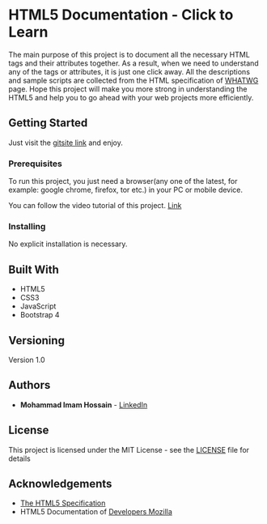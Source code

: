 # HTML5 Documentation - Click to Learn

The main purpose of this project is to document all the necessary HTML tags and their attributes together. As a result, when we need to understand any of the tags or attributes, it is just one click away. All the descriptions and sample scripts are collected from the HTML specification of [WHATWG](https://html.spec.whatwg.org/) page. Hope this project will make you more strong in understanding the HTML5 and help you to go ahead with your web projects more efficiently.

## Getting Started

Just visit the [gitsite link](https://devimam.github.io/html/) and enjoy.

### Prerequisites

To run this project, you just need a browser(any one of the latest, for example: google chrome, firefox, tor etc.) in your PC or mobile device.

You can follow the video tutorial of this project. [Link](https://www.youtube.com/watch?v=HHMWocHBH5o)

### Installing

No explicit installation is necessary.

## Built With

* HTML5
* CSS3
* JavaScript
* Bootstrap 4

## Versioning

Version 1.0

## Authors

* **Mohammad Imam Hossain** - [LinkedIn](https://www.linkedin.com/in/mohammad-imam-hossain/)

## License

This project is licensed under the MIT License - see the [LICENSE](LICENSE) file for details

## Acknowledgements

* [The HTML5 Specification](https://html.spec.whatwg.org/)
* HTML5 Documentation of [Developers Mozilla](https://developer.mozilla.org/en-US/docs/Web/HTML)
